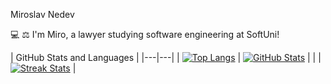 Miroslav Nedev

💻 ⚖ I'm Miro, a lawyer studying software engineering at SoftUni!

| GitHub Stats and Languages |
|---|---|
| [![Top Langs](https://github-readme-stats.vercel.app/api/top-langs/?username=pylapp&layout=compact&langs_count=6&theme=dark)](https://github.com/Nedev-Miroslav/github-readme-stats) | [![GitHub Stats](https://github-readme-stats.vercel.app/api?username=py&show_icons=true&include_all_commits=true&theme=dark&layout=compact&rank_icon=github)](https://github.com/Nedev-Miroslav/github-readme-stats) |
| | [![Streak Stats](http://github-readme-streak-stats.herokuapp.com?user=Nedev-Miroslav&theme=transparent&layout=compact)](https://github.com/Nedev-Miroslav) |
